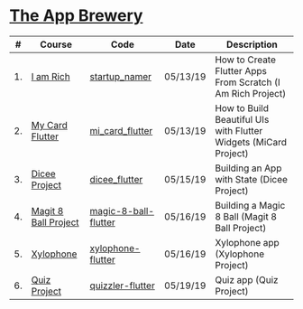 
# [The App Brewery](https://www.appbrewery.co/courses/)

| # | Course  | Code | Date | Description
| ------------- | ------------- | ------------- | ------------- | -------------
| 1. | [I am Rich](./i_am_rich) | [startup_namer](./i_am_rich) | 05/13/19 | How to Create Flutter Apps From Scratch (I Am Rich Project)
| 2. | [My Card Flutter](./mi_card_flutter) | [mi_card_flutter](./mi_card_flutter) | 05/13/19 | How to Build Beautiful UIs with Flutter Widgets (MiCard Project)
| 3. | [Dicee Project](./dicee_flutter) | [dicee_flutter](./dicee_flutter) | 05/15/19 | Building an App with State (Dicee Project)
| 4. | [Magit 8 Ball Project](./magic-8-ball-flutter) | [magic-8-ball-flutter](./magic-8-ball-flutter) | 05/16/19 | Building a Magic 8 Ball (Magit 8 Ball Project)
| 5. | [Xylophone](./xylophone-flutter) | [xylophone-flutter](./xylophone-flutter) | 05/16/19 | Xylophone app (Xylophone Project)
| 6. | [Quiz Project](./quizzler-flutter) | [quizzler-flutter](./quizzler-flutter) | 05/19/19 | Quiz app (Quiz Project)